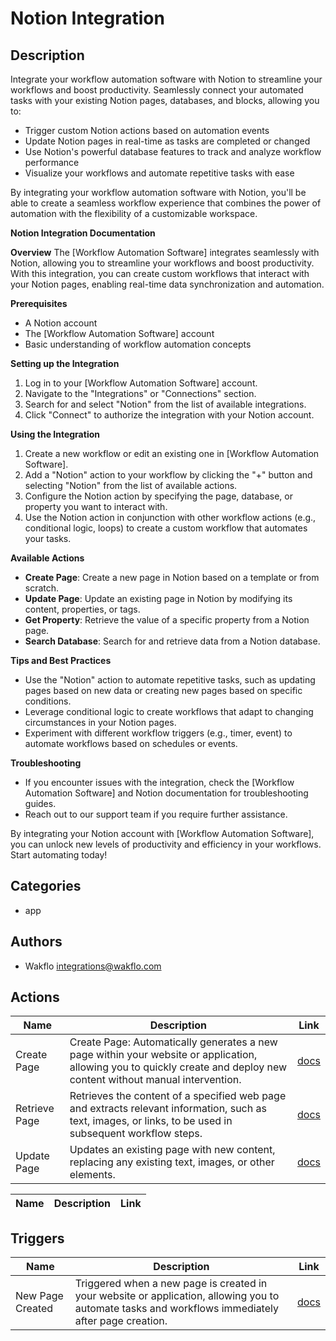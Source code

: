 # Notion Integration

## Description

Integrate your workflow automation software with Notion to streamline your workflows and boost productivity. Seamlessly connect your automated tasks with your existing Notion pages, databases, and blocks, allowing you to:

* Trigger custom Notion actions based on automation events
* Update Notion pages in real-time as tasks are completed or changed
* Use Notion's powerful database features to track and analyze workflow performance
* Visualize your workflows and automate repetitive tasks with ease

By integrating your workflow automation software with Notion, you'll be able to create a seamless workflow experience that combines the power of automation with the flexibility of a customizable workspace.

**Notion Integration Documentation**

**Overview**
The [Workflow Automation Software] integrates seamlessly with Notion, allowing you to streamline your workflows and boost productivity. With this integration, you can create custom workflows that interact with your Notion pages, enabling real-time data synchronization and automation.

**Prerequisites**

* A Notion account
* The [Workflow Automation Software] account
* Basic understanding of workflow automation concepts

**Setting up the Integration**

1. Log in to your [Workflow Automation Software] account.
2. Navigate to the "Integrations" or "Connections" section.
3. Search for and select "Notion" from the list of available integrations.
4. Click "Connect" to authorize the integration with your Notion account.

**Using the Integration**

1. Create a new workflow or edit an existing one in [Workflow Automation Software].
2. Add a "Notion" action to your workflow by clicking the "+" button and selecting "Notion" from the list of available actions.
3. Configure the Notion action by specifying the page, database, or property you want to interact with.
4. Use the Notion action in conjunction with other workflow actions (e.g., conditional logic, loops) to create a custom workflow that automates your tasks.

**Available Actions**

* **Create Page**: Create a new page in Notion based on a template or from scratch.
* **Update Page**: Update an existing page in Notion by modifying its content, properties, or tags.
* **Get Property**: Retrieve the value of a specific property from a Notion page.
* **Search Database**: Search for and retrieve data from a Notion database.

**Tips and Best Practices**

* Use the "Notion" action to automate repetitive tasks, such as updating pages based on new data or creating new pages based on specific conditions.
* Leverage conditional logic to create workflows that adapt to changing circumstances in your Notion pages.
* Experiment with different workflow triggers (e.g., timer, event) to automate workflows based on schedules or events.

**Troubleshooting**

* If you encounter issues with the integration, check the [Workflow Automation Software] and Notion documentation for troubleshooting guides.
* Reach out to our support team if you require further assistance.

By integrating your Notion account with [Workflow Automation Software], you can unlock new levels of productivity and efficiency in your workflows. Start automating today!

## Categories

- app


## Authors

- Wakflo <integrations@wakflo.com>


## Actions

| Name | Description | Link |
|------|-------------|------|
| Create Page | Create Page: Automatically generates a new page within your website or application, allowing you to quickly create and deploy new content without manual intervention. | [docs](actions/create_page.md) |## Actions
| Retrieve Page | Retrieves the content of a specified web page and extracts relevant information, such as text, images, or links, to be used in subsequent workflow steps. | [docs](actions/retrieve_page.md) |
| Update Page | Updates an existing page with new content, replacing any existing text, images, or other elements. | [docs](actions/update_page.md) |## Triggers

| Name | Description | Link |
|------|-------------|------|
## Triggers

| Name | Description | Link |
|------|-------------|------|
| New Page Created | Triggered when a new page is created in your website or application, allowing you to automate tasks and workflows immediately after page creation. | [docs](triggers/new_page_created.md) |